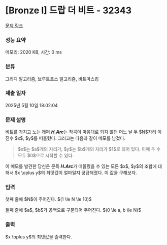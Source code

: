 # [Bronze I] 드랍 더 비트 - 32343 

[문제 링크](https://www.acmicpc.net/problem/32343) 

### 성능 요약

메모리: 2020 KB, 시간: 0 ms

### 분류

그리디 알고리즘, 브루트포스 알고리즘, 비트마스킹

### 제출 일자

2025년 5월 10일 18:02:04

### 문제 설명

<p>비트를 가지고 노는 래퍼 <em><strong>H.Arc</strong></em>는 작곡이 마음대로 되지 않던 어느 날 두 $N$자리 이진수 $x$, $y$를 떠올렸다. 그러고는 다음과 같이 메모를 남겼다.</p>

<blockquote>
<p>$x$는 $a$개의 자리가, $y$는 $b$개의 자리가 $1$로 되어 있다. 이때 두 수 모두 $0$으로 시작할 수 있다.</p>
</blockquote>

<p>이 메모를 발견한 당신은 문득 <em><strong>H.Arc</strong></em>가 떠올렸을 수 있는 모든 $x$, $y$의 조합에 대해서 $x \oplus y$의 최댓값이 얼마일지 궁금해졌다. 이 값을 구해보자.</p>

### 입력 

 <p>첫째 줄에 $N$이 주어진다. $(1 \le N \le 10)$</p>

<p>둘째 줄에 $a$, $b$가 공백으로 구분되어 주어진다. $(0 \le a, b \le N)$</p>

### 출력 

 <p>$x \oplus y$의 최댓값을 출력한다.</p>

